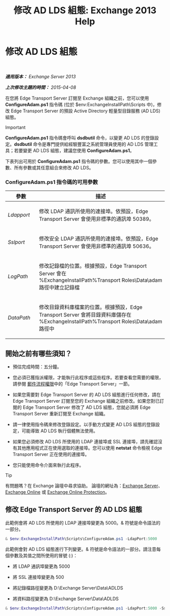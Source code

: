 ﻿---
title: '修改 AD LDS 組態: Exchange 2013 Help'
TOCTitle: 修改 AD LDS 組態
ms:assetid: 381f582c-15ec-43bc-b674-5399fad72c97
ms:mtpsurl: https://technet.microsoft.com/zh-tw/library/Aa997269(v=EXCHG.150)
ms:contentKeyID: 61180450
ms.date: 05/21/2018
mtps_version: v=EXCHG.150
ms.translationtype: MT
---

# 修改 AD LDS 組態

 

_**適用版本：** Exchange Server 2013_

_**上次修改主題的時間：** 2015-04-08_

在您將 Edge Transport Server 訂閱至 Exchange 組織之前，您可以使用 **ConfigureAdam.ps1** 指令碼 (位於 $env:ExchangeInstallPath\\Scripts 中)，修改 Edge Transport Server 的預設 Active Directory 輕量型目錄服務 (AD LDS) 組態。


> [!IMPORTANT]  
> <strong>ConfigureAdam.ps1</strong> 指令碼會呼叫 <strong>dsdbutil</strong> 命令，以變更 AD LDS 的登錄設定。<strong>dsdbutil</strong> 命令是專門提供給經驗豐富之系統管理員使用的 AD LDS 管理工具；若要變更 AD LDS 組態，建議您使用 <strong>ConfigureAdam.ps1</strong>。




下表列出可用於 **ConfigureAdam.ps1** 指令碼的參數。您可以使用其中一個參數、所有參數或其任意組合來修改 AD LDS。

### ConfigureAdam.ps1 指令碼的可用參數

<table>
<colgroup>
<col style="width: 50%" />
<col style="width: 50%" />
</colgroup>
<thead>
<tr class="header">
<th>參數</th>
<th>描述</th>
</tr>
</thead>
<tbody>
<tr class="odd">
<td><p><em>Ldapport</em></p></td>
<td><p>修改 LDAP 通訊所使用的連接埠。依預設，Edge Transport Server 會使用非標準的通訊埠 50389。</p></td>
</tr>
<tr class="even">
<td><p><em>Sslport</em></p></td>
<td><p>修改安全 LDAP 通訊所使用的連接埠。依預設，Edge Transport Server 會使用非標準的通訊埠 50636。</p></td>
</tr>
<tr class="odd">
<td><p><em>LogPath</em></p></td>
<td><p>修改記錄檔的位置。根據預設，Edge Transport Server 會在 %ExchangeInstallPath%Transport Roles\Data\adam 路徑中建立記錄檔</p></td>
</tr>
<tr class="even">
<td><p><em>DataPath</em></p></td>
<td><p>修改目錄資料庫檔案的位置。根據預設，Edge Transport Server 會將目錄資料庫儲存在 %ExchangeInstallPath%Transport Roles\Data\adam 路徑中</p></td>
</tr>
</tbody>
</table>


## 開始之前有哪些須知？

  - 預估完成時間：五分鐘。

  - 您必須已獲指派權限，才能執行此程序或這些程序。若要查看您需要的權限，請參閱 [郵件流程權限](mail-flow-permissions-exchange-2013-help.md)中的「Edge Transport Server」一節。

  - 如果您需要對 Edge Transport Server 的 AD LDS 組態進行任何修改，請在 Edge Transport Server 訂閱至您的 Exchange 組織之前修改。如果您對已訂閱的 Edge Transport Server 修改了 AD LDS 組態，您就必須將 Edge Transport Server 重新訂閱至 Exchange 組織。

  - 請一律使用指令碼來修改登錄設定。以手動方式變更 AD LDS 組態的登錄設定，可能導致 AD LDS 執行個體無法使用。

  - 如果您必須修改 AD LDS 所使用的 LDAP 連接埠或 SSL 連接埠，請先確認沒有其他應用程式正在使用選取的連接埠。您可以使用 **netstat** 命令檢視 Edge Transport Server 正在使用的連接埠。

  - 您只能使用命令介面來執行此程序。


> [!TIP]  
> 有問題嗎？在 Exchange 論壇中尋求協助。 論壇的網址為：<a href="https://go.microsoft.com/fwlink/p/?linkid=60612">Exchange Server</a>、 <a href="https://go.microsoft.com/fwlink/p/?linkid=267542">Exchange Online</a> 或 <a href="https://go.microsoft.com/fwlink/p/?linkid=285351">Exchange Online Protection</a>。




## 修改 Edge Transport Server 的 AD LDS 組態

此範例會將 AD LDS 所使用的 LDAP 連接埠變更為 5000。& 符號是命令語法的一部分。

```powershell
& $env:ExchangeInstallPath\Scripts\ConfigureAdam.ps1 -LdapPort:5000
```

此範例會對 AD LDS 組態進行下列變更。& 符號是命令語法的一部分。請注意每個參數及其值之間所使用的冒號 (:)：

  - 將 LDAP 通訊埠變更為 5000

  - 將 SSL 連接埠變更為 500

  - 將記錄檔路徑變更為 D:\\Exchange Server\\Data\\ADLDS

  - 將資料路徑變更為 D:\\Exchange Server\\Data\\ADLDS

<!-- end list -->

```powershell
& $env:ExchangeInstallPath\Scripts\ConfigureAdam.ps1 -LdapPort:5000 -SslPort:5001 -LogPath:"D:\Exchange Server\Data\ADLDS" -DataPath:"D:\Exchange Server\Data\ADLDS"
```

